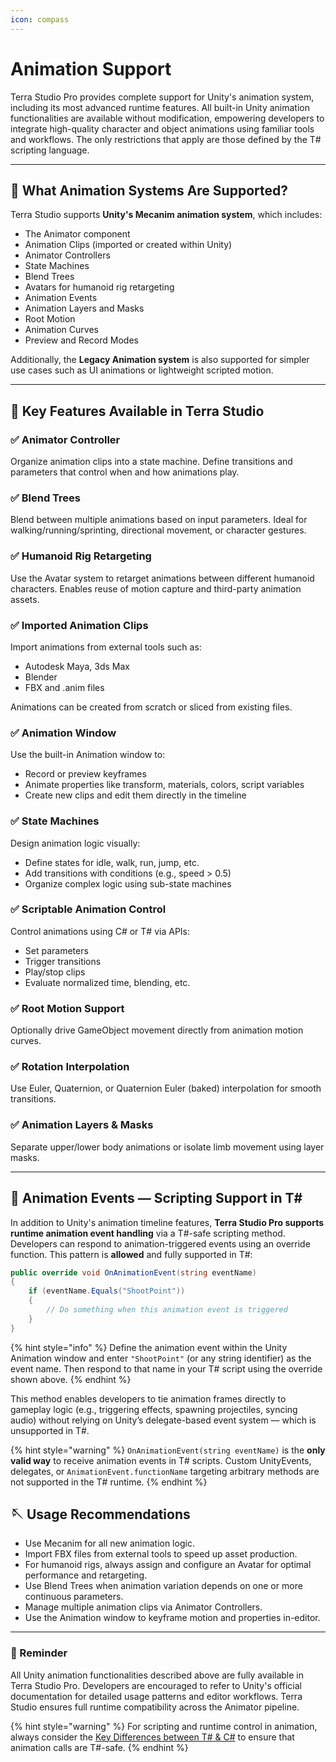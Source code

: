```yaml
---
icon: compass
---
```


# Animation Support



Terra Studio Pro provides complete support for Unity's animation system, including its most advanced runtime features. All built-in Unity animation functionalities are available without modification, empowering developers to integrate high-quality character and object animations using familiar tools and workflows. The only restrictions that apply are those defined by the T# scripting language.

***

## 🔄 What Animation Systems Are Supported?

Terra Studio supports **Unity's Mecanim animation system**, which includes:

* The Animator component
* Animation Clips (imported or created within Unity)
* Animator Controllers
* State Machines
* Blend Trees
* Avatars for humanoid rig retargeting
* Animation Events
* Animation Layers and Masks
* Root Motion
* Animation Curves
* Preview and Record Modes

Additionally, the **Legacy Animation system** is also supported for simpler use cases such as UI animations or lightweight scripted motion.

***

## 🔹 Key Features Available in Terra Studio

### ✅ Animator Controller

Organize animation clips into a state machine. Define transitions and parameters that control when and how animations play.

### ✅ Blend Trees

Blend between multiple animations based on input parameters. Ideal for walking/running/sprinting, directional movement, or character gestures.

### ✅ Humanoid Rig Retargeting

Use the Avatar system to retarget animations between different humanoid characters. Enables reuse of motion capture and third-party animation assets.

### ✅ Imported Animation Clips

Import animations from external tools such as:

* Autodesk Maya, 3ds Max
* Blender
* FBX and .anim files

Animations can be created from scratch or sliced from existing files.

### ✅ Animation Window

Use the built-in Animation window to:

* Record or preview keyframes
* Animate properties like transform, materials, colors, script variables
* Create new clips and edit them directly in the timeline

### ✅ State Machines

Design animation logic visually:

* Define states for idle, walk, run, jump, etc.
* Add transitions with conditions (e.g., speed > 0.5)
* Organize complex logic using sub-state machines

### ✅ Scriptable Animation Control

Control animations using C# or T# via APIs:

* Set parameters
* Trigger transitions
* Play/stop clips
* Evaluate normalized time, blending, etc.

### ✅ Root Motion Support

Optionally drive GameObject movement directly from animation motion curves.

### ✅ Rotation Interpolation

Use Euler, Quaternion, or Quaternion Euler (baked) interpolation for smooth transitions.

### ✅ Animation Layers & Masks

Separate upper/lower body animations or isolate limb movement using layer masks.

***

## 🧩 Animation Events — Scripting Support in T\#

In addition to Unity's animation timeline features, **Terra Studio Pro supports runtime animation event handling** via a T#-safe scripting method. Developers can respond to animation-triggered events using an override function. This pattern is **allowed** and fully supported in T#:

```csharp
public override void OnAnimationEvent(string eventName)
{
    if (eventName.Equals("ShootPoint"))
    {
        // Do something when this animation event is triggered
    }
}
```

{% hint style="info" %}
Define the animation event within the Unity Animation window and enter `"ShootPoint"` (or any string identifier) as the event name. Then respond to that name in your T# script using the override shown above.
{% endhint %}

This method enables developers to tie animation frames directly to gameplay logic (e.g., triggering effects, spawning projectiles, syncing audio) without relying on Unity’s delegate-based event system — which is unsupported in T#.

{% hint style="warning" %}
`OnAnimationEvent(string eventName)` is the **only valid way** to receive animation events in T# scripts. Custom UnityEvents, delegates, or `AnimationEvent.functionName` targeting arbitrary methods are not supported in the T# runtime.
{% endhint %}

## 🪡 Usage Recommendations

* Use Mecanim for all new animation logic.
* Import FBX files from external  tools to speed up asset production.
* For humanoid rigs, always assign and configure an Avatar for optimal performance and retargeting.
* Use Blend Trees when animation variation depends on one or more continuous parameters.
* Manage multiple animation clips via Animator Controllers.
* Use the Animation window to keyframe motion and properties in-editor.

***

### 📌 Reminder

All Unity animation functionalities described above are fully available in Terra Studio Pro. Developers are encouraged to refer to Unity's official documentation for detailed usage patterns and editor workflows. Terra Studio ensures full runtime compatibility across the Animator pipeline.

{% hint style="warning" %}
For scripting and runtime control in animation, always consider the [Key Differences between T# & C#](key-differences-t-versus-c/) to ensure that animation calls are T#-safe.
{% endhint %}





